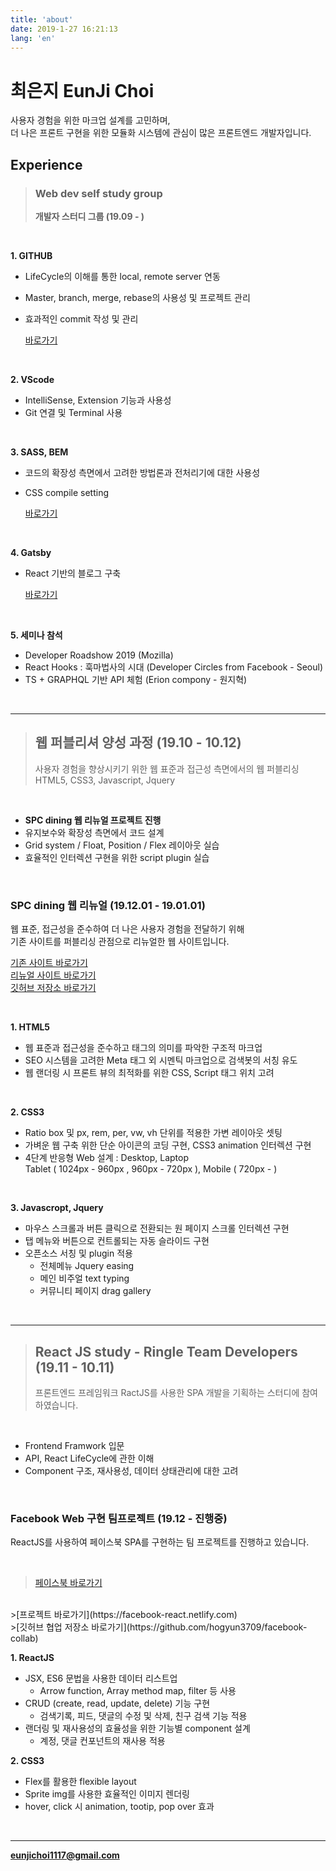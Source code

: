 ```yaml
---
title: 'about'
date: 2019-1-27 16:21:13
lang: 'en'
---
```

<!-- <div align="center"></div> -->
<h1>최은지 EunJi Choi</h1>
사용자 경험을 위한 마크업 설계를 고민하며,<br/>
더 나은 프론트 구현을 위한 모듈화 시스템에 관심이 많은 프론트엔드 개발자입니다.

<!-- ![](../blog/development/images/html5.png) ![](../blog/development/images/css3.png) ![](../blog/development/images/js.png) ![](../blog/development/images/jquery.png)

![](../blog/development/images/react.png) ![](../blog/development/images/gatsby.png) ![](../blog/development/images/git.png) ![](../blog/development/images/vscode.png) ![](../blog/development/images/sass.png) ![](../blog/development/images/bem.png) -->

## Experience

> ### Web dev self study group
> **개발자 스터디 그룹 (19.09 - )**

<br>

**1. GITHUB**
- LifeCycle의 이해를 통한 local, remote server 연동
- Master, branch, merge, rebase의 사용성 및 프로젝트 관리
- 효과적인 commit 작성 및 관리

    [바로가기]()

<br>

**2. VScode**
- IntelliSense, Extension 기능과 사용성
- Git 연결 및 Terminal 사용

<br>

**3. SASS, BEM**
- 코드의 확장성 측면에서 고려한 방법론과 전처리기에 대한 사용성
- CSS compile setting

    [바로가기]()

<br>

**4. Gatsby**
- React 기반의 블로그 구축

    [바로가기]()

<br>

**5. 세미나 참석**
- Developer Roadshow 2019 (Mozilla)
- React Hooks : 훅마법사의 시대 (Developer Circles from Facebook - Seoul)
- TS + GRAPHQL 기반 API 체험 (Erion compony - 원지혁)

<br>

***

> ## 웹 퍼블리셔 양성 과정 (19.10 - 10.12)
>사용자 경험을 향상시키기 위한 웹 표준과 접근성 측면에서의 웹 퍼블리싱 <br>
> HTML5, CSS3, Javascript, Jquery

<br>

- **SPC dining 웹 리뉴얼 프로젝트 진행**
- 유지보수와 확장성 측면에서 코드 설계 <br>
- Grid system / Float, Position / Flex 레이아웃 실습 <br>
- 효율적인 인터렉션 구현을 위한 script plugin 실습

<br>

### SPC dining 웹 리뉴얼 (19.12.01 - 19.01.01)
웹 표준, 접근성을 준수하여 더 나은 사용자 경험을 전달하기 위해<br>
기존 사이트를 퍼블리싱 관점으로 리뉴얼한 웹 사이트입니다.
<br>

<!-- ![SPC-Dining preview](../blog/development/images/spc-dining.gif) -->
[기존 사이트 바로가기](http://dining.spc.co.kr/)
<br>
[리뉴얼 사이트 바로가기](https://spc-dining.netlify.com)
<br>
[깃허브 저장소 바로가기](https://github.com/eunji1117/SPC-Dining)

<br>

**1. HTML5**
* 웹 표준과 접근성을 준수하고 태그의 의미를 파악한 구조적 마크업
* SEO 시스템을 고려한 Meta 태그 외 시멘틱 마크업으로 검색봇의 서칭 유도
* 웹 랜더링 시 프론트 뷰의 최적화를 위한 CSS, Script 태그 위치 고려

<br>

**2. CSS3**
* Ratio box 및 px, rem, per, vw, vh 단위를 적용한 가변 레이아웃 셋팅
* 가벼운 웹 구축 위한 단순 아이콘의 코딩 구현, CSS3 animation 인터렉션 구현
* 4단계 반응형 Web 설계 : Desktop, Laptop<br>Tablet ( 1024px - 960px , 960px - 720px ), Mobile ( 720px - )

<br>

**3. Javascropt, Jquery**
* 마우스 스크롤과 버튼 클릭으로 전환되는 원 페이지 스크롤 인터렉션 구현
* 탭 메뉴와 버튼으로 컨트롤되는 자동 슬라이드 구현
* 오픈소스 서칭 및 plugin 적용
    - 전체메뉴 Jquery easing
    - 메인 비주얼 text typing
    - 커뮤니티 페이지 drag gallery

<br>

***

> ## React JS study - Ringle Team Developers (19.11 - 10.11)
>프론트엔드 프레임워크 RactJS를 사용한 SPA 개발을 기획하는 스터디에 참여하였습니다.

<br>

  - Frontend Framwork 입문
  - API, React LifeCycle에 관한 이해
  - Component 구조, 재사용성, 데이터 상태관리에 대한 고려

<br>

### Facebook Web 구현 팀프로젝트 (19.12 - 진행중)
ReactJS를 사용하여 페이스북 SPA를 구현하는 팀 프로젝트를 진행하고 있습니다.

<br>

<!-- ![Facebook Web preview](../blog/development/images/facebook.gif) -->
>[페이스북 바로가기](https://www.facebook.com/)
<br>
>[프로젝트 바로가기](https://facebook-react.netlify.com)
<br>
>[깃허브 협업 저장소 바로가기](https://github.com/hogyun3709/facebook-collab)

<br>

**1. ReactJS**
* JSX, ES6 문법을 사용한 데이터 리스트업
    - Arrow function, Array method map, filter 등 사용
* CRUD (create, read, update, delete) 기능 구현
    - 검색기록, 피드, 댓글의 수정 및 삭제, 친구 검색 기능 적용
* 랜더링 및 재사용성의 효율성을 위한 기능별 component 설계
    - 계정, 댓글 컨포넌트의 재사용 적용

**2. CSS3**
* Flex를 활용한 flexible layout
* Sprite img를 사용한 효율적인 이미지 렌더링
* hover, click 시 animation, tootip, pop over 효과

<br>

***

<strong>eunjichoi1117@gmail.com</strong>
